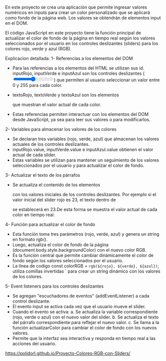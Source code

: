 En este proyecto se crea una aplicación que permite ingresar valores numéricos en inputs
para crear un color personalizado que se aplicará como fondo de la página web.
Los valores se obtendrán de elementos input en el DOM.

El código JavaScript en este proyecto tiene la función principal de 
actualizar el color de fondo de la página en tiempo real según los 
valores seleccionados por el usuario en los controles deslizantes (sliders)
para los colores rojo, verde y azul (RGB).

Explicacion detallada:
1- Referencias a los elementos del DOM
* Para las referencias a los elementos del HTML se utilizan sus id.
  inputRojo, inputVerde e inputAzul son los controles deslizantes (<input type="range">)
  que permiten al usuario seleccionar un valor entre 0 y 255 para cada color.

* textoRojo, textoVerde y textoAzul son los elementos <p> que muestran el valor actual de cada color.

* Estas referencias permiten interactuar con los elementos del DOM desde JavaScript, ya sea 
  para leer sus valores o para modificarlos.

2- Variables para almacenar los valores de los colores
*   Se declaran tres variables (rojo, verde, azul) que almacenan los valores actuales de 
   los controles deslizantes.
*  inputRojo.value, inputVerde.value e inputAzul.value obtienen el valor actual de cada slider.
*  Estas variables se utilizan para mantener un seguimiento de los valores seleccionados por el
   usuario y para actualizar el color de fondo.

3- Actualizar el texto de los párrafos
*  Se actualiza el contenido de los elementos <p> con los valores iniciales de los controles deslizantes.
   Por ejemplo si el valor inicial del slider rojo es 23, el texto dentro de <p id="texto-rojo"> 
   se establecerá en 23.De esta forma se muestra el valor actual de cada color en tiempo real.

4- Función para actualizar el color de fondo
*  Esta función toma tres parámetros (rojo, verde, azul) y genera un string en formato rgb().
*  Luego, actualiza el color de fondo de la página (document.body.style.backgroundColor) con 
   el nuevo color RGB.
*  Es la función central que permite cambiar dinámicamente el color de fondo según los valores 
   seleccionados por el usuario.
*  La línea de codigo const colorRGB = `rgb(${rojo}, ${verde}, ${azul})`; utiliza comillas 
   invertidas ` para crear un string dinámico con los valores de los colores.

5- Event listeners para los controles deslizantes
*  Se agregan "escuchadores de eventos" (addEventListener) a cada control deslizante.
*  El evento input se activa cada vez que el usuario mueve el slider.
*  Cuando el evento se activa:
     a. Se actualiza la variable correspondiente (rojo, verde o azul) con el nuevo valor del slider.
     b. Se actualiza el texto del párrafo correspondiente para reflejar el nuevo valor.
     c. Se llama a la función actualizarColor para cambiar el color de fondo con los nuevos valores.
*  Permite que la interfaz sea interactiva y responda en tiempo real a las acciones del usuario.

https://polidorl.github.io/Proyecto-Colores-RGB-con-Sliders/


